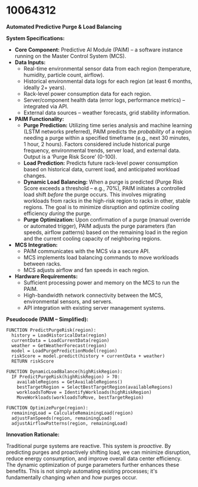 # 10064312

**Automated Predictive Purge & Load Balancing**

**System Specifications:**

*   **Core Component:** Predictive AI Module (PAIM) – a software instance running on the Master Control System (MCS).
*   **Data Inputs:**
    *   Real-time environmental sensor data from each region (temperature, humidity, particle count, airflow).
    *   Historical environmental data logs for each region (at least 6 months, ideally 2+ years).
    *   Rack-level power consumption data for each region.
    *   Server/component health data (error logs, performance metrics) – integrated via API.
    *   External data sources – weather forecasts, grid stability information.
*   **PAIM Functionality:**
    *   **Purge Prediction:** Utilizing time series analysis and machine learning (LSTM networks preferred), PAIM predicts the *probability* of a region needing a purge within a specified timeframe (e.g., next 30 minutes, 1 hour, 2 hours). Factors considered include historical purge frequency, environmental trends, server load, and external data. Output is a ‘Purge Risk Score’ (0-100).
    *   **Load Prediction:** Predicts future rack-level power consumption based on historical data, current load, and anticipated workload changes.
    *   **Dynamic Load Balancing:** When a purge is predicted (Purge Risk Score exceeds a threshold – e.g., 70%), PAIM initiates a controlled load shift *before* the purge occurs. This involves migrating workloads from racks in the high-risk region to racks in other, stable regions. The goal is to minimize disruption and optimize cooling efficiency *during* the purge.
    *   **Purge Optimization:** Upon confirmation of a purge (manual override or automated trigger), PAIM adjusts the purge parameters (fan speeds, airflow patterns) based on the remaining load in the region and the current cooling capacity of neighboring regions.
*   **MCS Integration:**
    *   PAIM communicates with the MCS via a secure API.
    *   MCS implements load balancing commands to move workloads between racks.
    *   MCS adjusts airflow and fan speeds in each region.
*   **Hardware Requirements:**
    *   Sufficient processing power and memory on the MCS to run the PAIM.
    *   High-bandwidth network connectivity between the MCS, environmental sensors, and servers.
    *   API integration with existing server management systems.

**Pseudocode (PAIM – Simplified):**

```
FUNCTION PredictPurgeRisk(region):
  history = LoadHistoricalData(region)
  currentData = LoadCurrentData(region)
  weather = GetWeatherForecast(region)
  model = LoadPurgePredictionModel(region)
  riskScore = model.predict(history + currentData + weather)
  RETURN riskScore

FUNCTION DynamicLoadBalance(highRiskRegion):
  IF PredictPurgeRisk(highRiskRegion) > 70:
    availableRegions = GetAvailableRegions()
    bestTargetRegion = SelectBestTargetRegion(availableRegions)
    workloadsToMove = IdentifyWorkloads(highRiskRegion)
    MoveWorkloads(workloadsToMove, bestTargetRegion)

FUNCTION OptimizePurge(region):
  remainingLoad = CalculateRemainingLoad(region)
  adjustFanSpeeds(region, remainingLoad)
  adjustAirflowPatterns(region, remainingLoad)
```

**Innovation Rationale:**

Traditional purge systems are reactive. This system is *proactive*. By predicting purges and proactively shifting load, we can minimize disruption, reduce energy consumption, and improve overall data center efficiency. The dynamic optimization of purge parameters further enhances these benefits. This is not simply automating existing processes; it's fundamentally changing *when* and *how* purges occur.